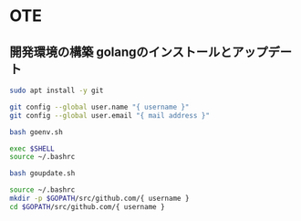# OTE

## 開発環境の構築 golangのインストールとアップデート

```bash
sudo apt install -y git

git config --global user.name "{ username }"
git config --global user.email "{ mail address }"

bash goenv.sh

exec $SHELL
source ~/.bashrc

bash goupdate.sh

source ~/.bashrc
mkdir -p $GOPATH/src/github.com/{ username }
cd $GOPATH/src/github.com/{ username }
```
